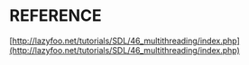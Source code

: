 # REFERENCE

[http://lazyfoo.net/tutorials/SDL/46_multithreading/index.php](http://lazyfoo.net/tutorials/SDL/46_multithreading/index.php)
